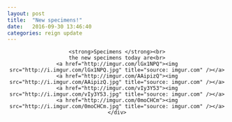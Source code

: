 ```yaml
---
layout: post
title:  "New specimens!"
date:   2016-09-30 13:46:40
categories: reign update
---
```



<div align="center">

	<strong>Specimens </strong><br>
	the new specimens today are<br>
	<a href="http://imgur.com/lGx1NPQ"><img src="http://i.imgur.com/lGx1NPQ.jpg" title="source: imgur.com" /></a>
	<a href="http://imgur.com/AAipizQ"><img src="http://i.imgur.com/AAipizQ.jpg" title="source: imgur.com" /></a>
	<a href="http://imgur.com/vIy3Y53"><img src="http://i.imgur.com/vIy3Y53.jpg" title="source: imgur.com" /></a>
	<a href="http://imgur.com/0moCHCm"><img src="http://i.imgur.com/0moCHCm.jpg" title="source: imgur.com" /></a>
	</div>
